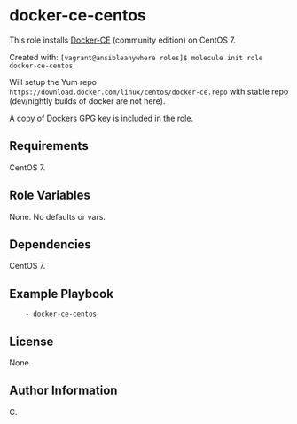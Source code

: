 docker-ce-centos
================

This role installs [Docker-CE](https://docs.docker.com/install/linux/docker-ce/centos/) (community edition) on CentOS 7.

Created with: `[vagrant@ansibleanywhere roles]$ molecule init role docker-ce-centos`

Will setup the Yum repo `https://download.docker.com/linux/centos/docker-ce.repo` with stable repo (dev/nightly builds of docker are not here).

A copy of Dockers GPG key is included in the role.


Requirements
------------

CentOS 7.


Role Variables
--------------

None. No defaults or vars.


Dependencies
------------

CentOS 7.


Example Playbook
----------------

```
    - docker-ce-centos
```

License
-------

None.


Author Information
------------------

C.